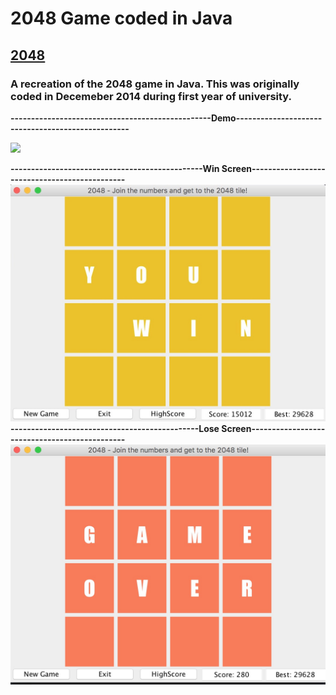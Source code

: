 # 2048 Game coded in Java

## [2048](https://github.com/AlisikanderAhmed/2048)
### A recreation of the 2048 game in Java. This was originally coded in Decemeber 2014 during first year of university.

**-------------------------------------------------Demo--------------------------------------------------**

<a href="https://github.com/AlisikanderAhmed/2048/blob/master/Images/demo.gif"><img src="https://github.com/AlisikanderAhmed/2048/blob/master/Images/demo.gif"></a>

**-----------------------------------------------Win Screen----------------------------------------------**
![Alt text](https://github.com/AlisikanderAhmed/2048/blob/master/Images/win.jpg)
**----------------------------------------------Lose Screen----------------------------------------------**
![Alt text](https://github.com/AlisikanderAhmed/2048/blob/master/Images/lose.jpg)
